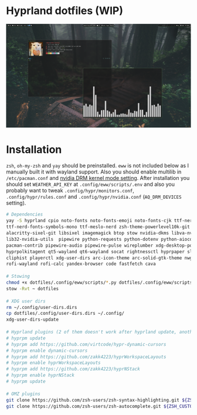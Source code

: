 # Hyprland dotfiles (WIP)

![Screenshot](/screenshots/screenshot.png)

# Installation

`zsh`, `oh-my-zsh` and `yay` should be preinstalled. `eww` is not included below as I manually built it with wayland support. Also you should enable multilib in `/etc/pacman.conf` and [nvidia DRM kernel mode setting](https://wiki.hyprland.org/Nvidia). After installation you should set `WEATHER_API_KEY` at `.config/eww/scripts/.env` and also you probably want to tweak `.config/hypr/monitors.conf`, `.config/hypr/rules.conf` and `.config/hypr/nvidia.conf` (`AQ_DRM_DEVICES` setting).

```bash
# Dependencies
yay -S hyprland cpio noto-fonts noto-fonts-emoji noto-fonts-cjk ttf-nerd-fonts-symbols \
ttf-nerd-fonts-symbols-mono ttf-meslo-nerd zsh-theme-powerlevel10k-git \
alacritty-sixel-git libsixel imagemagick btop stow nvidia-dkms libva-nvidia-driver \
lib32-nvidia-utils  pipewire python-requests python-dotenv python-aioconsole \
pacman-contrib pipewire-audio pipewire-pulse wireplumber xdg-desktop-portal-hyprland \
hyprpolkitagent qt5-wayland qt6-wayland socat rightnessctl hyprpaper slurp grim \
cliphist playerctl xdg-user-dirs arc-icon-theme arc-solid-gtk-theme nwg-look \
rofi-wayland rofi-calc yandex-browser code fastfetch cava

# Stowing
chmod +x dotfiles/.config/eww/scripts/*.py dotfiles/.config/eww/scripts/*.sh
stow -Rvt ~ dotfiles

# XDG user dirs
rm ~/.config/user-dirs.dirs
cp dotfiles/.config/user-dirs.dirs ~/.config/
xdg-user-dirs-update

# Hyprland plugins (2 of them doesn't work after hyprland update, another one is useless without broken one)
# hyprpm update
# hyprpm add https://github.com/virtcode/hypr-dynamic-cursors
# hyprpm enable dynamic-cursors
# hyprpm add https://github.com/zakk4223/hyprWorkspaceLayouts
# hyprpm enable hyprWorkspaceLayouts
# hyprpm add https://github.com/zakk4223/hyprNStack
# hyprpm enable hyprNStack
# hyprpm update

# OMZ plugins
git clone https://github.com/zsh-users/zsh-syntax-highlighting.git ${ZSH_CUSTOM:-~/.oh-my-zsh/custom}/plugins/zsh-syntax-highlighting
git clone https://github.com/zsh-users/zsh-autocomplete.git ${ZSH_CUSTOM:-~/.oh-my-zsh/custom}/plugins/zsh-autocomplete
```
